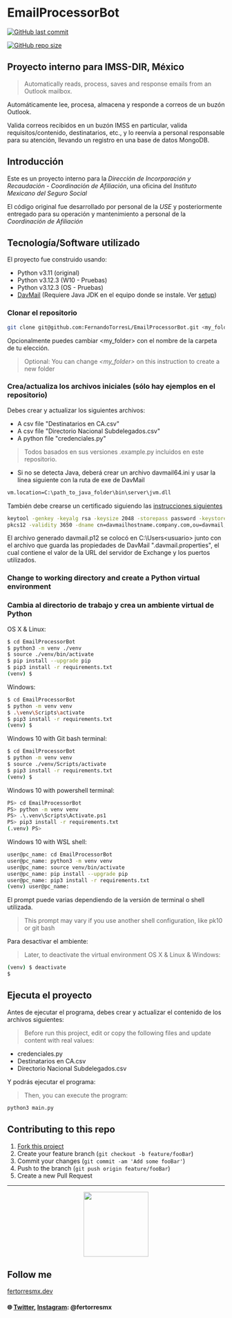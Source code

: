 # EmailProcessorBot

<a href="https://github.com/FernandoTorresL/EmailProcessorBot/commits/main" target="_blank">![GitHub last commit](https://img.shields.io/github/last-commit/FernandoTorresL/EmailProcessorBot)</a>

<a href="https://github.com/FernandoTorresL/EmailProcessorBot" target="_blank">![GitHub repo size](https://img.shields.io/github/repo-size/FernandoTorresL/EmailProcessorBot)</a>

## Proyecto interno para IMSS-DIR, México

> Automatically reads, process, saves and response emails from an Outlook mailbox.

Automáticamente lee, procesa, almacena y responde a correos de un buzón Outlook.

Valida correos recibidos en un buzón IMSS en particular, valida requisitos/contenido, destinatarios, etc., y lo reenvía a personal responsable para su atención, llevando un registro en una base de datos MongoDB.


## Introducción

Este es un proyecto interno para la _Dirección de Incorporación y Recaudación_ - _Coordinación de Afiliación_, una oficina del _Instituto Mexicano del Seguro Social_

El código original fue desarrollado por personal de la _USE_ y posteriormente entregado para su operación y mantenimiento a personal de la _Coordinación de Afiliación_

## Tecnología/Software utilizado

El proyecto fue construido usando:

- Python v3.11 (original)
- Python v3.12.3 (W10 - Pruebas)
- Python v3.12.3 (OS - Pruebas)
- [DavMail](https://davmail.sourceforge.net) (Requiere Java JDK en el equipo donde se instale. Ver [setup](https:davmail.sourceforge.net/windowssetup.html))

### Clonar el repositorio

```sh
git clone git@github.com:FernandoTorresL/EmailProcessorBot.git <my_folder>
```
Opcionalmente puedes cambiar <my_folder> con el nombre de la carpeta de tu elección.

> Optional: You can change *<my_folder>* on this instruction to create a new folder


### Crea/actualiza los archivos iniciales (sólo hay ejemplos en el repositorio)

Debes crear y actualizar los siguientes archivos:

- A csv file "Destinatarios en CA.csv"
- A csv file "Directorio Nacional Subdelegados.csv"
- A python file "credenciales.py"

> Todos basados en sus versiones .example.py incluidos en este repositorio.

- Si no se detecta Java, deberá crear un archivo davmail64.ini y usar la línea siguiente con la ruta de exe de DavMail

```sh
vm.location=C:\path_to_java_folder\bin\server\jvm.dll
```

También debe crearse un certificado siguiendo las [instrucciones siguientes](https://davmail.sourceforge.net/sslsetup.html)

```sh
keytool -genkey -keyalg rsa -keysize 2048 -storepass password -keystore davmail.p12 -storetype
pkcs12 -validity 3650 -dname cn=davmailhostname.company.com,ou=davmail,o=sf,o=net
```
El archivo generado davmail.p12 se colocó en C:\Users\<usuario> junto con el archivo que guarda las propiedades de DavMail ".davmail.properties", el cual contiene el valor de la URL del servidor de Exchange y los puertos utilizados.

### Change to working directory and create a Python virtual environment
### Cambia al directorio de trabajo y crea un ambiente virtual de Python

OS X & Linux:

```sh
$ cd EmailProcessorBot
$ python3 -m venv ./venv
$ source ./venv/bin/activate
$ pip install --upgrade pip
$ pip3 install -r requirements.txt
(venv) $
```

Windows:
```sh
$ cd EmailProcessorBot
$ python -m venv venv
$ .\venv\Scripts\activate
$ pip3 install -r requirements.txt
(venv) $
```

Windows 10 with Git bash terminal:
```sh
$ cd EmailProcessorBot
$ python -m venv venv
$ source ./venv/Scripts/activate
$ pip3 install -r requirements.txt
(venv) $
```

Windows 10 with powershell terminal:
```sh
PS> cd EmailProcessorBot
PS> python -m venv venv
PS> .\.venv\Scripts\Activate.ps1
PS> pip3 install -r requirements.txt
(.venv) PS>
```

Windows 10 with WSL shell:
```sh
user@pc_name: cd EmailProcessorBot
user@pc_name: python3 -m venv venv
user@pc_name: source venv/bin/activate
user@pc_name: pip install --upgrade pip
user@pc_name: pip3 install -r requirements.txt
(venv) user@pc_name:
```

El prompt puede varias dependiendo de la versión de terminal o shell utilizada.

> This prompt may vary if you use another shell configuration, like pk10 or git bash

Para desactivar el ambiente:
> Later, to deactivate the virtual environment
OS X & Linux & Windows:

```sh
(venv) $ deactivate
$
```

## Ejecuta el proyecto

Antes de ejecutar el programa, debes crear y actualizar el contenido de los archivos siguientes:

> Before run this project, edit or copy the following files and update content with real values:

* credenciales.py
* Destinatarios en CA.csv
* Directorio Nacional Subdelegados.csv

Y podrás ejecutar el programa:
> Then, you can execute the program:

```sh
python3 main.py
```


## Contributing to this repo

1. [Fork this project](https://github.com/FernandoTorresL/EmailProcessorBot/fork)
2. Create your feature branch (`git checkout -b feature/fooBar`)
3. Commit your changes (`git commit -am 'Add some fooBar'`)
4. Push to the branch (`git push origin feature/fooBar`)
5. Create a new Pull Request

---

<div align="center">
    <a href="https://fertorresmx.dev/">
      <img height="150em" src="https://raw.githubusercontent.com/FernandoTorresL/FernandoTorresL/main/media/FerTorres-dev1.png">
  </a>
</div>



## Follow me 
[fertorresmx.dev](https://fertorresmx.dev/)

#### :globe_with_meridians: [Twitter](https://twitter.com/FerTorresMx), [Instagram](https://www.instagram.com/fertorresmx/): @fertorresmx
